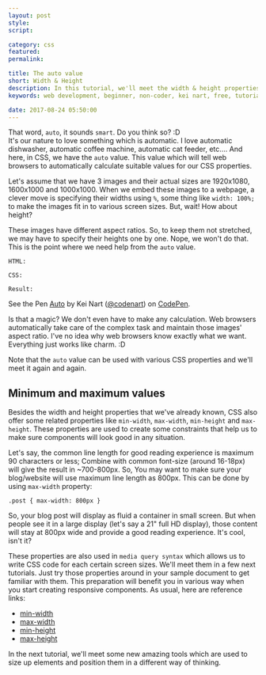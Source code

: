 ```yaml
---
layout: post
style:
script:

category: css
featured:
permalink:

title: The auto value
short: Width & Height
description: In this tutorial, we'll meet the width & height properties again and discuss more about them.<br> We'll start with a special and very useful value. It is the `auto` value.<br> Later, we'll talk about some related properties.
keywords: web development, beginner, non-coder, kei nart, free, tutorial, coding, programming, code nart, html, css, size, properties, width, height, min-width, max-width, min-height, max-height, auto

date: 2017-08-24 05:50:00
---
```


That word, `auto`, it sounds `smart`. Do you think so? :D  
It's our nature to love something which is automatic. I love automatic dishwasher,
automatic coffee machine, automatic cat feeder, etc.... And here, in CSS, we have
the `auto` value. This value which will tell web browsers to automatically
calculate suitable values for our CSS properties.


Let's assume that we have 3 images and their actual sizes are 1920x1080, 1600x1000
and 1000x1000. When we embed these images to a webpage, a clever move is specifying
their widths using `%`, some thing like `width: 100%;` to make the images fit in
to various screen sizes. But, wait! How about height?

These images have different aspect ratios. So, to keep them not stretched, we
may have to specify their heights one by one. Nope, we won't do that. This is
the point where we need help from the `auto` value.

`HTML:`
<script src="https://gist.github.com/codenart/e16739a33cd36cff313a8b242d4664aa.js">
</script>

`CSS:`
<script src="https://gist.github.com/codenart/ecf296dbbcc28a1b7107e056f061c242.js">
</script>

`Result:`

<p data-height="500" data-theme-id="light" data-slug-hash="rGqjjw"
   data-default-tab="result" data-user="codenart" data-embed-version="2"
   data-pen-title="Auto" class="codepen">
   See the Pen <a href="https://codepen.io/codenart/pen/rGqjjw/">Auto</a>
   by Kei Nart (<a href="https://codepen.io/codenart">@codenart</a>) on
   <a href="https://codepen.io">CodePen</a>.
</p>
<script async src="https://production-assets.codepen.io/assets/embed/ei.js"></script>

Is that a magic? We don't even have to make any calculation. Web browsers
automatically take care of the complex task and maintain those images' aspect
ratio. I've no idea why web browsers know exactly what we want. Everything
just works like charm. :D

Note that the `auto` value can be used with various CSS properties and we'll meet
it again and again.

## Minimum and maximum values

Besides the width and height properties that we've already known, CSS also offer
some related properties like `min-width`, `max-width`, `min-height` and `max-height`.
These properties are used to create some constraints that help us to make sure
components will look good in any situation.

Let's say, the common line length for good reading experience is maximum 90
characters or less; Combine with common font-size (around 16-18px) will give
the result in ~700-800px. So, You may want to make sure your blog/website will
use maximum line length as 800px. This can be
done by using `max-width` property:

`.post { max-width: 800px }`

So, your blog post will display as fluid a container in small screen. But when
people see it in a large display (let's say a 21" full HD display), those content
will stay at 800px wide and provide a good reading experience. It's cool, isn't it?

These properties are also used in `media query syntax` which allows us to write
CSS code for each certain screen sizes. We'll meet them in a few next tutorials.
Just try those properties around in your sample document to get familiar with
them. This preparation will benefit you in various way when you start creating
responsive components. As usual, here are reference links:

- [min-width](https://www.w3schools.com/cssref/pr_dim_min-width.asp "ext")
- [max-width](https://www.w3schools.com/cssref/pr_dim_max-width.asp "ext")
- [min-height](https://www.w3schools.com/cssref/pr_dim_min-height.asp "ext")
- [max-height](https://www.w3schools.com/cssref/pr_dim_max-height.asp "ext")

In the next tutorial, we'll meet some new amazing tools which are used to size
up elements and position them in a different way of thinking.
